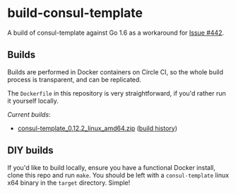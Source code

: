 # build-consul-template

A build of consul-template against Go 1.6 as a workaround for [Issue #442](https://github.com/hashicorp/consul-template/issues/442).

## Builds

Builds are performed in Docker containers on Circle CI, so the whole build
process is transparent, and can be replicated.

The `Dockerfile` in this repository is very straightforward, if you'd rather
run it yourself locally.

*Current builds*:

 - [consul-template_0.12.2_linux_amd64.zip](https://circle-artifacts.com/gh/duggan/build-consul-template/32/artifacts/0/tmp/circle-artifacts.87LmEFi/consul-template_0.12.2_linux_amd64.zip) ([build history](https://circleci.com/gh/duggan/build-consul-template/32#artifacts))

## DIY builds

If you'd like to build locally, ensure you have a functional Docker
install, clone this repo and run `make`. You should be left with a
`consul-template` linux x64 binary in the `target` directory. Simple!
